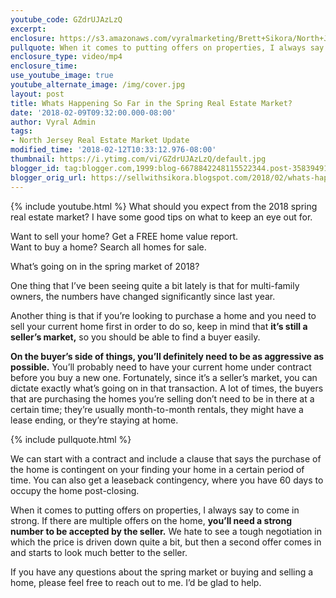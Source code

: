 ```yaml
---
youtube_code: GZdrUJAzLzQ
excerpt:
enclosure: https://s3.amazonaws.com/vyralmarketing/Brett+Sikora/North+Jersey+Real+Estate-+Whats+Happening+So+Far+in+the+Spring+Real+Estate+Market%253F.mp4
pullquote: When it comes to putting offers on properties, I always say to come in strong.
enclosure_type: video/mp4
enclosure_time:
use_youtube_image: true
youtube_alternate_image: /img/cover.jpg
layout: post
title: Whats Happening So Far in the Spring Real Estate Market?
date: '2018-02-09T09:32:00.000-08:00'
author: Vyral Admin
tags:
- North Jersey Real Estate Market Update
modified_time: '2018-02-12T10:33:12.976-08:00'
thumbnail: https://i.ytimg.com/vi/GZdrUJAzLzQ/default.jpg
blogger_id: tag:blogger.com,1999:blog-6678842248115522344.post-358394912404179193
blogger_orig_url: https://sellwithsikora.blogspot.com/2018/02/whats-happening-so-far-in-spring-real.html
---
```

{% include youtube.html %}
What should you expect from the 2018 spring real estate market? I have some good tips on what to keep an eye out for.

Want to sell your home? Get a FREE home value report.  
Want to buy a home? Search all homes for sale.

What’s going on in the spring market of 2018?

One thing that I’ve been seeing quite a bit lately is that for multi-family owners, the numbers have changed significantly since last year.

Another thing is that if you’re looking to purchase a home and you need to sell your current home first in order to do so, keep in mind that **it’s still a seller’s market,** so you should be able to find a buyer easily.

**On the buyer’s side of things, you’ll definitely need to be as aggressive as possible.** You’ll probably need to have your current home under contract before you buy a new one. Fortunately, since it’s a seller’s market, you can dictate exactly what’s going on in that transaction. A lot of times, the buyers that are purchasing the homes you’re selling don’t need to be in there at a certain time; they’re usually month-to-month rentals, they might have a lease ending, or they’re staying at home.

{% include pullquote.html %}

We can start with a contract and include a clause that says the purchase of the home is contingent on your finding your home in a certain period of time. You can also get a leaseback contingency, where you have 60 days to occupy the home post-closing.

When it comes to putting offers on properties, I always say to come in strong. If there are multiple offers on the home, **you’ll need a strong number to be accepted by the seller.** We hate to see a tough negotiation in which the price is driven down quite a bit, but then a second offer comes in and starts to look much better to the seller.

If you have any questions about the spring market or buying and selling a home, please feel free to reach out to me. I’d be glad to help.
